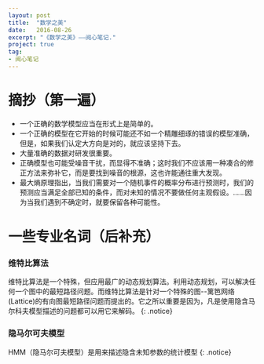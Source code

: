 ```yaml
---
layout: post
title:  "数学之美"
date:   2016-08-26
excerpt: "《数学之美》——阅心笔记."
project: true
tag:
- 阅心笔记 
---
```

# 摘抄（第一遍）

* 一个正确的数学模型应当在形式上是简单的。
* 一个正确的模型在它开始的时候可能还不如一个精雕细琢的错误的模型准确，但是，如果我们认定大方向是对的，就应该坚持下去。
* 大量准确的数据对研发很重要。
* 正确模型也可能受噪音干扰，而显得不准确；这时我们不应该用一种凑合的修正方法来弥补它，而是要找到噪音的根源，这也许能通往重大发现。
* 最大熵原理指出，当我们需要对一个随机事件的概率分布进行预测时，我们的预测应当满足全部已知的条件，而对未知的情况不要做任何主观假设。......因为当我们遇到不确定时，就要保留各种可能性。

# 一些专业名词（后补充）

### 维特比算法

维特比算法是一个特殊，但应用最广的动态规划算法。利用动态规划，可以解决任何一个图中的最短路径问题。而维特比算法是针对一个特殊的图--篱笆网络(Lattice)的有向图最短路径问题而提出的。它之所以重要是因为，凡是使用隐含马尔科夫模型描述的问题都可以用它来解码。
{: .notice}

### 隐马尔可夫模型

HMM（隐马尔可夫模型）是用来描述隐含未知参数的统计模型
{: .notice}

